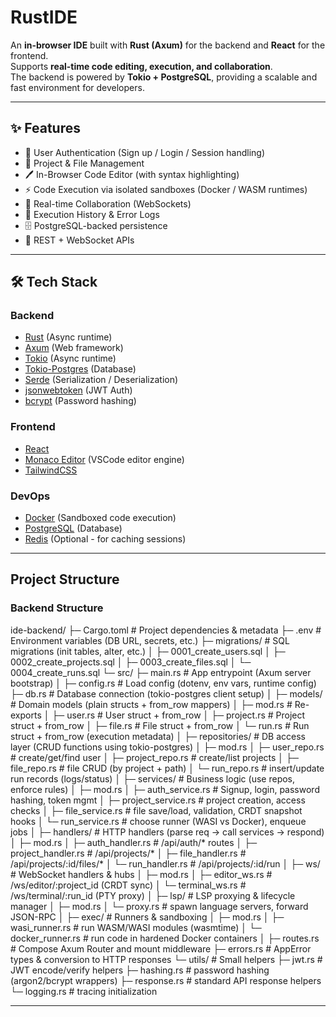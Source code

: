 # RustIDE

An **in-browser IDE** built with **Rust (Axum)** for the backend and **React** for the frontend.  
Supports **real-time code editing, execution, and collaboration**.  
The backend is powered by **Tokio + PostgreSQL**, providing a scalable and fast environment for developers.

---

## ✨ Features

- 🔑 User Authentication (Sign up / Login / Session handling)
- 📂 Project & File Management
- 🖊️ In-Browser Code Editor (with syntax highlighting)
- ⚡ Code Execution via isolated sandboxes (Docker / WASM runtimes)
- 🤝 Real-time Collaboration (WebSockets)
- 📜 Execution History & Error Logs
- 🗄️ PostgreSQL-backed persistence
- 📡 REST + WebSocket APIs

---

## 🛠️ Tech Stack

### Backend
- [Rust](https://www.rust-lang.org/) (Async runtime)
- [Axum](https://github.com/tokio-rs/axum) (Web framework)
- [Tokio](https://tokio.rs/) (Async runtime)
- [Tokio-Postgres](https://docs.rs/tokio-postgres/latest/tokio_postgres/) (Database)
- [Serde](https://serde.rs/) (Serialization / Deserialization)
- [jsonwebtoken](https://github.com/Keats/jsonwebtoken) (JWT Auth)
- [bcrypt](https://docs.rs/bcrypt/) (Password hashing)

### Frontend
- [React](https://react.dev/)
- [Monaco Editor](https://microsoft.github.io/monaco-editor/) (VSCode editor engine)
- [TailwindCSS](https://tailwindcss.com/)

### DevOps
- [Docker](https://www.docker.com/) (Sandboxed code execution)
- [PostgreSQL](https://www.postgresql.org/) (Database)
- [Redis](https://redis.io/) (Optional - for caching sessions)

---

## Project Structure

### Backend Structure
ide-backend/
├─ Cargo.toml # Project dependencies & metadata
├─ .env # Environment variables (DB URL, secrets, etc.)
├─ migrations/ # SQL migrations (init tables, alter, etc.)
│ ├─ 0001_create_users.sql
│ ├─ 0002_create_projects.sql
│ ├─ 0003_create_files.sql
│ └─ 0004_create_runs.sql
└─ src/
├─ main.rs # App entrypoint (Axum server bootstrap)
│
├─ config.rs # Load config (dotenv, env vars, runtime config)
├─ db.rs # Database connection (tokio-postgres client setup)
│
├─ models/ # Domain models (plain structs + from_row mappers)
│ ├─ mod.rs # Re-exports
│ ├─ user.rs # User struct + from_row
│ ├─ project.rs # Project struct + from_row
│ ├─ file.rs # File struct + from_row
│ └─ run.rs # Run struct + from_row (execution metadata)
│
├─ repositories/ # DB access layer (CRUD functions using tokio-postgres)
│ ├─ mod.rs
│ ├─ user_repo.rs # create/get/find user
│ ├─ project_repo.rs # create/list projects
│ ├─ file_repo.rs # file CRUD (by project + path)
│ └─ run_repo.rs # insert/update run records (logs/status)
│
├─ services/ # Business logic (use repos, enforce rules)
│ ├─ mod.rs
│ ├─ auth_service.rs # Signup, login, password hashing, token mgmt
│ ├─ project_service.rs # project creation, access checks
│ ├─ file_service.rs # file save/load, validation, CRDT snapshot hooks
│ └─ run_service.rs # choose runner (WASI vs Docker), enqueue jobs
│
├─ handlers/ # HTTP handlers (parse req -> call services -> respond)
│ ├─ mod.rs
│ ├─ auth_handler.rs # /api/auth/* routes
│ ├─ project_handler.rs # /api/projects/*
│ ├─ file_handler.rs # /api/projects/:id/files/*
│ └─ run_handler.rs # /api/projects/:id/run
│
├─ ws/ # WebSocket handlers & hubs
│ ├─ mod.rs
│ ├─ editor_ws.rs # /ws/editor/:project_id (CRDT sync)
│ └─ terminal_ws.rs # /ws/terminal/:run_id (PTY proxy)
│
├─ lsp/ # LSP proxying & lifecycle manager
│ ├─ mod.rs
│ └─ proxy.rs # spawn language servers, forward JSON-RPC
│
├─ exec/ # Runners & sandboxing
│ ├─ mod.rs
│ ├─ wasi_runner.rs # run WASM/WASI modules (wasmtime)
│ └─ docker_runner.rs # run code in hardened Docker containers
│
├─ routes.rs # Compose Axum Router and mount middleware
├─ errors.rs # AppError types & conversion to HTTP responses
└─ utils/ # Small helpers
├─ jwt.rs # JWT encode/verify helpers
├─ hashing.rs # password hashing (argon2/bcrypt wrappers)
├─ response.rs # standard API response helpers
└─ logging.rs # tracing initialization


---
